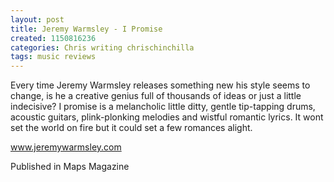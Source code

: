 ```yaml
---
layout: post
title: Jeremy Warmsley - I Promise
created: 1150816236
categories: Chris writing chrischinchilla
tags: music reviews
---
```


Every time Jeremy Warmsley releases something new his style seems to change, is he a creative genius full of thousands of ideas or just a little indecisive? I promise is a melancholic little ditty, gentle tip-tapping drums, acoustic guitars, plink-plonking melodies and wistful romantic lyrics. It wont set the world on fire but it could set a few romances alight.

<a href='https://www.jeremywarmsley.com' target='_blank'>www.jeremywarmsley.com</a>

Published in Maps Magazine
